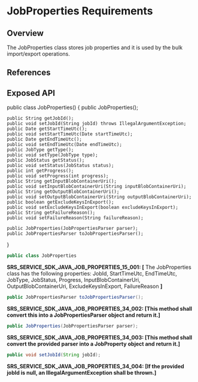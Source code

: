 # JobProperties Requirements

## Overview

The JobProperties class stores job properties and it is used by the bulk import/export operations.

## References

## Exposed API
public class JobProperties()
{
    public JobProperties();

    public String getJobId();
    public void setJobId(String jobId) throws IllegalArgumentException;
    public Date getStartTimeUtc();
    public void setStartTimeUtc(Date startTimeUtc);
    public Date getEndTimeUtc();
    public void setEndTimeUtc(Date endTimeUtc);
    public JobType getType();
    public void setType(JobType type);
    public JobStatus getStatus();
    public void setStatus(JobStatus status);
    public int getProgress();
    public void setProgress(int progress);
    public String getInputBlobContainerUri();
    public void setInputBlobContainerUri(String inputBlobContainerUri);
    public String getOutputBlobContainerUri();
    public void setOutputBlobContainerUri(String outputBlobContainerUri);
    public boolean getExcludeKeysInExport();
    public void setExcludeKeysInExport(boolean excludeKeysInExport);
    public String getFailureReason();
    public void setFailureReason(String failureReason);

    public JobProperties(JobPropertiesParser parser);
    public JobPropertiesParser toJobPropertiesParser();
}


```java
public class JobProperties
```

**SRS_SERVICE_SDK_JAVA_JOB_PROPERTIES_15_001: [** The JobProperties class has the following properties: JobId,
StartTimeUtc, EndTimeUtc, JobType, JobStatus, Progress, InputBlobContainerUri, OutputBlobContainerUri,
ExcludeKeysInExport, FailureReason **]**


```java
public JobPropertiesParser toJobPropertiesParser();
```

**SRS_SERVICE_SDK_JAVA_JOB_PROPERTIES_34_002: [**This method shall convert this into a JobPropertiesParser object and return it.**]**


```java
public JobProperties(JobPropertiesParser parser);
```

**SRS_SERVICE_SDK_JAVA_JOB_PROPERTIES_34_003: [**This method shall convert the provided parser into a JobProperty object and return it.**]**

```java
public void setJobId(String jobId);
```
**SRS_SERVICE_SDK_JAVA_JOB_PROPERTIES_34_004: [**If the provided jobId is null, an IllegalArgumentException shall be thrown.**]**